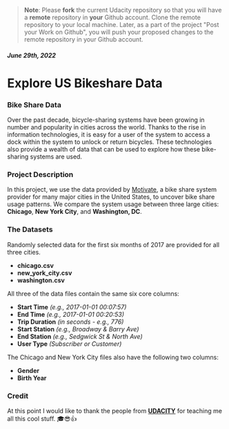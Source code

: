 >**Note**: Please **fork** the current Udacity repository so that you will have a **remote** repository in **your** Github account. Clone the remote repository to your local machine. Later, as a part of the project "Post your Work on Github", you will push your proposed changes to the remote repository in your Github account.

##### June 29th, 2022

# Explore US Bikeshare Data

### Bike Share Data
Over the past decade, bicycle-sharing systems have been growing in number and popularity in cities across the world.
Thanks to the rise in information technologies, it is easy for a user of the system to access a dock within the system to unlock or return bicycles. These technologies also provide a wealth of data that can be used to explore how these bike-sharing systems are used.
### Project Description
In this project, we use the data provided by [Motivate](https://www.motivateco.com/), a bike share system provider for many major cities in the United States, to uncover bike share usage patterns. We compare the system usage between three large cities: **Chicago**, **New York City**, and **Washington, DC**.
### The Datasets
Randomly selected data for the first six months of 2017 are provided for all three cities.
- **chicago.csv**
- **new_york_city.csv**
- **washington.csv**

All three of the data files contain the same six core columns:
- **Start Time** *(e.g., 2017-01-01 00:07:57)*
- **End Time** *(e.g., 2017-01-01 00:20:53)*
- **Trip Duration** *(in seconds - e.g., 776)*
- **Start Station** *(e.g., Broadway & Barry Ave)*
- **End Station** *(e.g., Sedgwick St & North Ave)*
- **User Type** *(Subscriber or Customer)*

The Chicago and New York City files also have the following two columns:
- **Gender**
- **Birth Year**

### Credit
At this point I would like to thank the people from **[UDACITY](https://www.udacity.com/)** for teaching me all this cool stuff. :mortar_board::sunglasses::+1:
